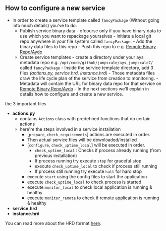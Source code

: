 How to configure a new service
------------------------------

- In order to create a service template called ```fancyPackage``` (Without going into much details) you've to do:
    - Publish service binary data
          - ofcourse only if you have binary data to use which you want to repackage yourselves
          - Initiate a local git repo anywhere in your file system called `fancyPackage`.
          - Add the binary data files to this repo
          - Push this repo to e.g. [Remote Binary Repo/Aydo](http://git.aydo.com/org/binary)
    - Create service templates
          - create a directory under your ays metadata repo e.g. ```/opt/code/github/jumpscale/ays_jumpscale7/``` called ```fancyPackage```
          - Inside the service template directory, add 3 files *(actions.py, service.hrd, instance.hrd)*
          - Those metadata files draw the life cycle plan of the service from creation to monitoring.
          - Metadata will contain the URL for binary data repo for that service on [Remote Binary Repo/Aydo](http://git.aydo.com/org/binary)
          - In the next sections we'll explain in details how to configure and create a new service.


the 3 important files

- **actions.py**
     - contains ```Actions``` class with predefined functions that do certain actions
     - here're the steps involved in a service installation
          - [```prepare```, ```check_requirements```] actions are executed in order.
          - Then actual service files will be downloaded/installed
          - [```configure```, ```check_uptime_local```] will be executed in order.
              * ```check_uptime_local``` : Checks if process already running (from previous installation)
              * If process running try execute ```stop``` for graceful stop
              * execute  ```check_uptime_local``` to check if process still running
              * If process still running try execute ```halt``` for hard stop
          - execute ```start``` using the config files to start the application
          - execute ```check_uptime_local``` to check process is started
          - execute ```monitor_local``` to check local application is running & healthy
          - execute ```monitor_remote``` to check if remote application is running & healthy
- **service.hrd**
- **instance.hrd**

You can read more about the HRD format [here](HRD.md).